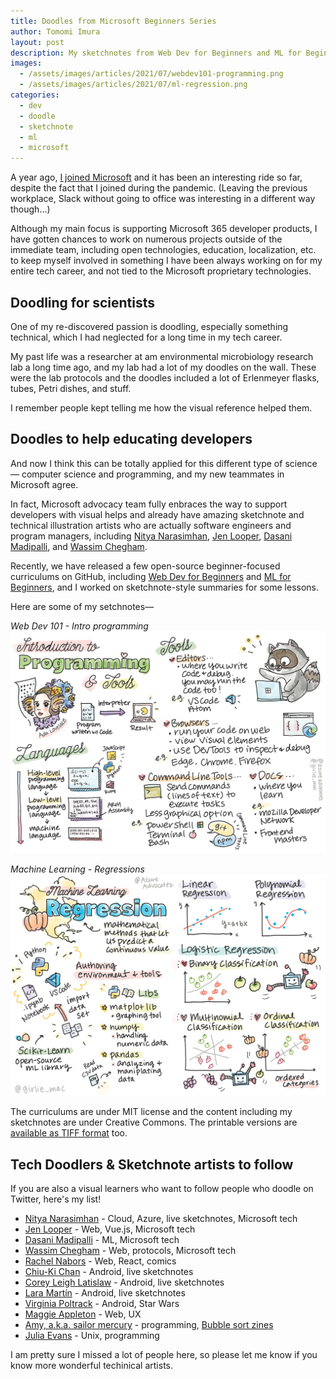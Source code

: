 ```yaml
---
title: Doodles from Microsoft Beginners Series 
author: Tomomi Imura
layout: post
description: My sketchnotes from Web Dev for Beginners and ML for Beginners by Microsoft
images:
  - /assets/images/articles/2021/07/webdev101-programming.png
  - /assets/images/articles/2021/07/ml-regression.png
categories:
  - dev
  - doodle
  - sketchnote
  - ml
  - microsoft
---
```


A year ago, [I joined Microsoft](https://twitter.com/girlie_mac/status/1280180665367982080) and it has been an interesting ride so far, despite the fact that I joined during the pandemic. (Leaving the previous workplace, Slack without going to office was interesting in a different way though...)

Although my main focus is supporting Microsoft 365 developer products, I have gotten chances to work on numerous projects outside of the immediate team, including open technologies, education, localization, etc. to keep myself involved in something I have been always working on for my entire tech career, and not tied to the Microsoft proprietary technologies.

## Doodling for scientists

One of my re-discovered passion is doodling, especially something technical, which I had neglected for a long time in my tech career. 

My past life was a researcher at am environmental microbiology research lab a long time ago, and my lab had a lot of my doodles on the wall. These were the lab protocols and the doodles included a lot of Erlenmeyer flasks, tubes, Petri dishes, and stuff.

I remember people kept telling me how the visual reference helped them. 

## Doodles to help educating developers

And now I think this can be totally applied for this different type of science— computer science and programming, and my new teammates in Microsoft agree.

In fact, Microsoft advocacy team fully enbraces the way to support developers with visual helps and already have amazing sketchnote and technical illustration artists who are actually software engineers and program managers, including [Nitya Narasimhan](https://twitter.com/sketchthedocs), [Jen Looper](https://twitter.com/jenlooper), [Dasani Madipalli](https://twitter.com/dasani_decoded), and [Wassim Chegham](https://twitter.com/manekinekko).

Recently, we have released a few open-source beginner-focused curriculums on GitHub, including [Web Dev for Beginners](https://github.com/microsoft/Web-Dev-For-Beginners) and [ML for Beginners](https://github.com/microsoft/ML-For-Beginners), and I worked on sketchnote-style summaries for some lessons.

Here are some of my setchnotes—

*Web Dev 101 - Intro programming*
![WebDev - Intro Programming](/assets/images/articles/2021/07/webdev101-programming.png)

*Machine Learning - Regressions*
![Machine Learning - Regressions](/assets/images/articles/2021/07/ml-regression.png)

The curriculums are under MIT license and the content including my sketchnotes are under Creative Commons. The printable versions are [available as TIFF format](https://github.com/girliemac/a-picture-is-worth-a-1000-words) too.

## Tech Doodlers & Sketchnote artists to follow

If you are also a visual learners who want to follow people who doodle on Twitter, here's my list!


- [Nitya Narasimhan](https://twitter.com/nitya) - Cloud, Azure, live sketchnotes, Microsoft tech
- [Jen Looper](https://twitter.com/jenlooper) - Web, Vue.js, Microsoft tech
- [Dasani Madipalli](https://twitter.com/dasani_decoded) - ML, Microsoft tech
- [Wassim Chegham](https://twitter.com/manekinekko) - Web, protocols, Microsoft tech
- [Rachel Nabors](https://twitter.com/rachelnabors) - Web, React, comics
- [Chiu-Ki Chan](https://twitter.com/chiuki) - Android, live sketchnotes
- [Corey Leigh Latislaw](https://twitter.com/corey_latislaw) - Android, live sketchnotes
- [Lara Martín](https://twitter.com/lariki) - Android, live sketchnotes
- [Virginia Poltrack](https://twitter.com/VPoltrack) - Android, Star Wars
- [Maggie Appleton](https://twitter.com/Mappletons) - Web, UX
- [Amy, a.k.a. sailor mercury](https://twitter.com/sailorhg) - programming, [Bubble sort zines](https://shop.bubblesort.io/)
- [Julia Evans](https://twitter.com/b0rk) - Unix, programming

I am pretty sure I missed a lot of people here, so please let me know if you know more wonderful techinical artists.
